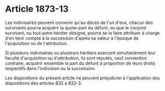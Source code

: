 # Article 1873-13

Les indivisaires peuvent convenir qu'au décès de l'un d'eux, chacun des survivants pourra acquérir la quote-part du défunt, ou que le conjoint survivant, ou tout autre héritier désigné, pourra se la faire attribuer à charge d'en tenir compte à la succession d'après sa valeur à l'époque de l'acquisition ou de l'attribution.

Si plusieurs indivisaires ou plusieurs héritiers exercent simultanément leur faculté d'acquisition ou d'attribution, ils sont réputés, sauf convention contraire, acquérir ensemble la part du défunt à proportion de leurs droits respectifs dans l'indivision ou la succession.

Les dispositions du présent article ne peuvent préjudicier à l'application des dispositions des articles 832 à 832-3.
